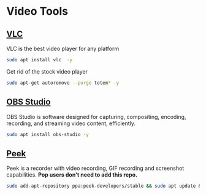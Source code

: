 # Video Tools

## [VLC](https://www.videolan.org/index.html)

VLC is the best video player for any platform

```sh
sudo apt install vlc  -y
```

Get rid of the stock video player

```sh
sudo apt-get autoremove --purge totem* -y
```

## [OBS Studio](https://obsproject.com/)

OBS Studio is software designed for capturing, compositing, encoding, recording, and streaming video content, efficiently.

```sh
sudo apt install obs-studio -y
```

## [Peek](https://github.com/phw/peek)

Peek is a recorder with video recording, GIF recording and screenshot capabilities.
**Pop users don't need to add this repo.**

```sh
sudo add-apt-repository ppa:peek-developers/stable && sudo apt update && sudo apt install peek -y
```

